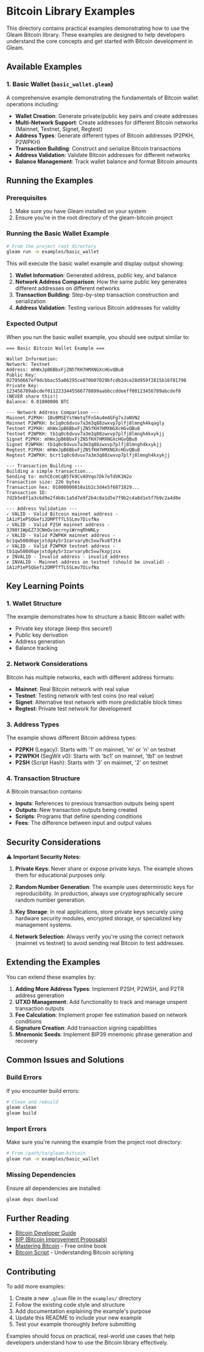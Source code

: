 # Bitcoin Library Examples

This directory contains practical examples demonstrating how to use the Gleam Bitcoin library. These examples are designed to help developers understand the core concepts and get started with Bitcoin development in Gleam.

## Available Examples

### 1. Basic Wallet (`basic_wallet.gleam`)

A comprehensive example demonstrating the fundamentals of Bitcoin wallet operations including:

- **Wallet Creation**: Generate private/public key pairs and create addresses
- **Multi-Network Support**: Create addresses for different Bitcoin networks (Mainnet, Testnet, Signet, Regtest)
- **Address Types**: Generate different types of Bitcoin addresses (P2PKH, P2WPKH)
- **Transaction Building**: Construct and serialize Bitcoin transactions
- **Address Validation**: Validate Bitcoin addresses for different networks
- **Balance Management**: Track wallet balance and format Bitcoin amounts

## Running the Examples

### Prerequisites

1. Make sure you have Gleam installed on your system
2. Ensure you're in the root directory of the gleam-bitcoin project

### Running the Basic Wallet Example

```sh
# From the project root directory
gleam run -m examples/basic_wallet
```

This will execute the basic wallet example and display output showing:

1. **Wallet Information**: Generated address, public key, and balance
2. **Network Address Comparison**: How the same public key generates different addresses on different networks
3. **Transaction Building**: Step-by-step transaction construction and serialization
4. **Address Validation**: Testing various Bitcoin addresses for validity

### Expected Output

When you run the basic wallet example, you should see output similar to:

```
=== Basic Bitcoin Wallet Example ===

Wallet Information:
Network: Testnet
Address: mhWxJpB6BbxFjZN5fKH7HMXNGXcHGvQBu8
Public Key: 027950667ef9dcbbac55a06295ce870b07029bfcdb2dce28d959f2815b16f81798
Private Key: 123456789abcdef0112233445566778899aabbccddeeff00123456789abcdef0 (NEVER share this!)
Balance: 0.01000000 BTC

--- Network Address Comparison ---
Mainnet P2PKH: 1BvBMSEYstWetqTFn5Au4m4GFg7xJaNVN2
Mainnet P2WPKH: bc1q0c6dvuv7a3m3q88zwxvp7plfj8lmngh4kqagly
Testnet P2PKH: mhWxJpB6BbxFjZN5fKH7HMXNGXcHGvQBu8
Testnet P2WPKH: tb1q0c6dvuv7a3m3q88zwxvp7plfj8lmngh4kxykjj
Signet P2PKH: mhWxJpB6BbxFjZN5fKH7HMXNGXcHGvQBu8
Signet P2WPKH: tb1q0c6dvuv7a3m3q88zwxvp7plfj8lmngh4kxykjj
Regtest P2PKH: mhWxJpB6BbxFjZN5fKH7HMXNGXcHGvQBu8
Regtest P2WPKH: bcrt1q0c6dvuv7a3m3q88zwxvp7plfj8lmngh4kxykjj

--- Transaction Building ---
Building a simple transaction...
Sending to: mshCEcmCqB5fk9CvA9Vqo7Dk7eTdVK1N2o
Transaction size: 226 bytes
Transaction hex: 01000000010a1b2c3d4e5f6071829...
Transaction ID: 7d2b5e8f1a3c6d9e2f4b8c1a5d7e9f2b4c8a1d5e7f9b2c4a8d1e5f7b9c2a4d8e

--- Address Validation ---
✓ VALID - Valid Bitcoin mainnet address - 1A1zP1eP5QGefi2DMPTfTL5SLmv7DivfNa
✓ VALID - Valid P2SH mainnet address - 3J98t1WpEZ73CNmQviecrnyiWrnqRhWNLy
✓ VALID - Valid P2WPKH mainnet address - bc1qw508d6qejxtdg4y5r3zarvary0c5xw7kv8f3t4
✓ VALID - Valid P2WPKH testnet address - tb1qw508d6qejxtdg4y5r3zarvary0c5xw7kxpjzsx
✗ INVALID - Invalid address - invalid_address
✗ INVALID - Mainnet address on testnet (should be invalid) - 1A1zP1eP5QGefi2DMPTfTL5SLmv7DivfNa
```

## Key Learning Points

### 1. Wallet Structure
The example demonstrates how to structure a basic Bitcoin wallet with:
- Private key storage (keep this secure!)
- Public key derivation
- Address generation
- Balance tracking

### 2. Network Considerations
Bitcoin has multiple networks, each with different address formats:
- **Mainnet**: Real Bitcoin network with real value
- **Testnet**: Testing network with test coins (no real value)
- **Signet**: Alternative test network with more predictable block times
- **Regtest**: Private test network for development

### 3. Address Types
The example shows different Bitcoin address types:
- **P2PKH** (Legacy): Starts with '1' on mainnet, 'm' or 'n' on testnet
- **P2WPKH** (SegWit v0): Starts with 'bc1' on mainnet, 'tb1' on testnet
- **P2SH** (Script Hash): Starts with '3' on mainnet, '2' on testnet

### 4. Transaction Structure
A Bitcoin transaction contains:
- **Inputs**: References to previous transaction outputs being spent
- **Outputs**: New transaction outputs being created
- **Scripts**: Programs that define spending conditions
- **Fees**: The difference between input and output values

## Security Considerations

⚠️ **Important Security Notes:**

1. **Private Keys**: Never share or expose private keys. The example shows them for educational purposes only.

2. **Random Number Generation**: The example uses deterministic keys for reproducibility. In production, always use cryptographically secure random number generation.

3. **Key Storage**: In real applications, store private keys securely using hardware security modules, encrypted storage, or specialized key management systems.

4. **Network Selection**: Always verify you're using the correct network (mainnet vs testnet) to avoid sending real Bitcoin to test addresses.

## Extending the Examples

You can extend these examples by:

1. **Adding More Address Types**: Implement P2SH, P2WSH, and P2TR address generation
2. **UTXO Management**: Add functionality to track and manage unspent transaction outputs
3. **Fee Calculation**: Implement proper fee estimation based on network conditions
4. **Signature Creation**: Add transaction signing capabilities
5. **Mnemonic Seeds**: Implement BIP39 mnemonic phrase generation and recovery

## Common Issues and Solutions

### Build Errors
If you encounter build errors:
```sh
# Clean and rebuild
gleam clean
gleam build
```

### Import Errors
Make sure you're running the example from the project root directory:
```sh
# From /path/to/gleam-bitcoin
gleam run -m examples/basic_wallet
```

### Missing Dependencies
Ensure all dependencies are installed:
```sh
gleam deps download
```

## Further Reading

- [Bitcoin Developer Guide](https://developer.bitcoin.org/devguide/)
- [BIP (Bitcoin Improvement Proposals)](https://github.com/bitcoin/bips)
- [Mastering Bitcoin](https://github.com/bitcoinbook/bitcoinbook) - Free online book
- [Bitcoin Script](https://en.bitcoin.it/wiki/Script) - Understanding Bitcoin scripting

## Contributing

To add more examples:

1. Create a new `.gleam` file in the `examples/` directory
2. Follow the existing code style and structure
3. Add documentation explaining the example's purpose
4. Update this README to include your new example
5. Test your example thoroughly before submitting

Examples should focus on practical, real-world use cases that help developers understand how to use the Bitcoin library effectively.